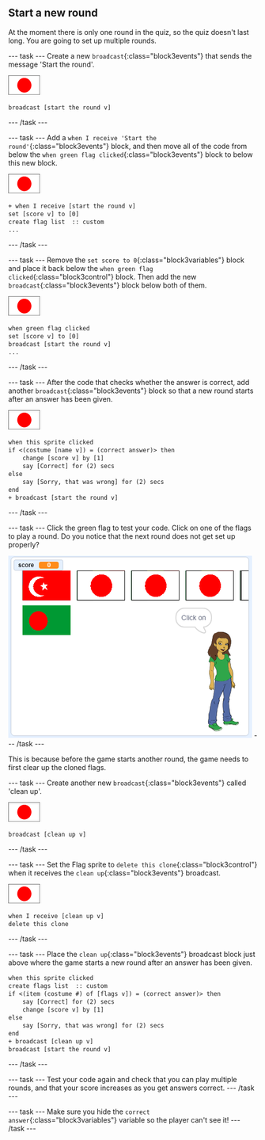 ## Start a new round

At the moment there is only one round in the quiz, so the quiz doesn't last long. You are going to set up multiple rounds.

--- task ---
Create a new `broadcast`{:class="block3events"} that sends the message 'Start the round'.

![Flag sprite](images/flag-sprite.png)

```blocks3
broadcast [start the round v]
```

--- /task ---

--- task ---
Add a `when I receive 'Start the round'`{:class="block3events"} block, and then move all of the code from below the `when green flag clicked`{:class="block3events"} block to below this new block.

![Flag sprite](images/flag-sprite.png)


```blocks3
+ when I receive [start the round v]
set [score v] to [0]
create flag list  :: custom
...
```

--- /task ---

--- task ---
Remove the `set score to 0`{:class="block3variables"} block and place it back below the `when green flag clicked`{:class="block3control"} block. Then add the new `broadcast`{:class="block3events"} block below both of them.

![Flag sprite](images/flag-sprite.png)

```blocks3
when green flag clicked
set [score v] to [0]
broadcast [start the round v]
...
```
--- /task ---

--- task ---
After the code that checks whether the answer is correct, add another `broadcast`{:class="block3events"} block so that a new round starts after an answer has been given.

![Flag sprite](images/flag-sprite.png)

```blocks3
when this sprite clicked
if <(costume [name v]) = (correct answer)> then
    change [score v] by [1]
    say [Correct] for (2) secs
else
    say [Sorry, that was wrong] for (2) secs
end
+ broadcast [start the round v]
```

--- /task ---

--- task ---
Click the green flag to test your code. Click on one of the flags to play a round. Do you notice that the next round does not get set up properly?

![Next round does not work](images/next-round-does-not-work.png)
--- /task ---

This is because before the game starts another round, the game needs to first clear up the cloned flags.

--- task ---
Create another new `broadcast`{:class="block3events"} called 'clean up'.

![Flag sprite](images/flag-sprite.png)

```blocks3
broadcast [clean up v]
```
--- /task ---

--- task ---
Set the Flag sprite to `delete this clone`{:class="block3control"} when it receives the `clean up`{:class="block3events"} broadcast.

![Flag sprite](images/flag-sprite.png)

```blocks3
when I receive [clean up v]
delete this clone
```
--- /task ---

--- task ---
Place the `clean up`{:class="block3events"} broadcast block just above where the game starts a new round after an answer has been given.

```blocks3
when this sprite clicked
create flags list  :: custom
if <(item (costume #) of [flags v]) = (correct answer)> then
    say [Correct] for (2) secs
    change [score v] by [1]
else
    say [Sorry, that was wrong] for (2) secs
end
+ broadcast [clean up v]
broadcast [start the round v]
```
--- /task ---

--- task ---
Test your code again and check that you can play multiple rounds, and that your score increases as you get answers correct.
--- /task ---

--- task ---
Make sure you hide the `correct answer`{:class="block3variables"} variable so the player can't see it!
--- /task ---
